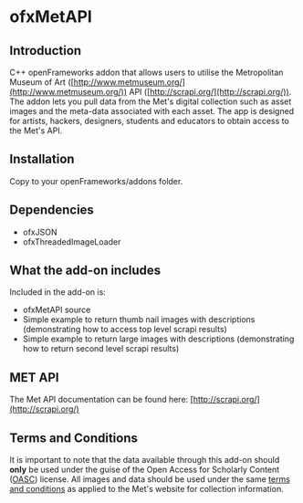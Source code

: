 ofxMetAPI
=====================================

Introduction
------------
C++ openFrameworks addon that allows users to utilise the Metropolitan Museum of Art ([http://www.metmuseum.org/](http://www.metmuseum.org/)) API ([http://scrapi.org/](http://scrapi.org/)). The addon lets you pull data from the Met's digital collection such as asset images and the meta-data associated with each asset. The app is designed for artists, hackers, designers, students and educators to obtain access to the Met's API. 


Installation
------------
Copy to your openFrameworks/addons folder.


Dependencies
------------
- ofxJSON
- ofxThreadedImageLoader



What the add-on includes
------------------------
Included in the add-on is:

* ofxMetAPI source
* Simple example to return thumb nail images with descriptions (demonstrating how to access top level scrapi results)
* Simple example to return large images with descriptions (demonstrating how to return second level scrapi results)


MET API
-------
The Met API documentation can be found here:
[http://scrapi.org/](http://scrapi.org/)



Terms and Conditions
--------------------
It is important to note that the data available through this add-on should **only** be used under the guise of the Open Access for Scholarly Content ([OASC](http://www.metmuseum.org/research/image-resources/frequently-asked-questions)) license. All images and data should be used under the same [terms and conditions](http://www.metmuseum.org/information/terms-and-conditions) as applied to the Met's website for collection information. 
